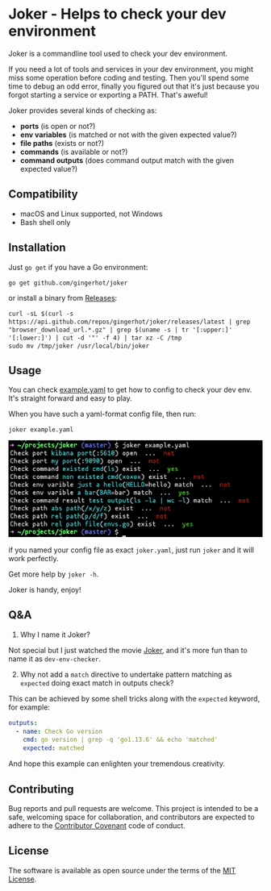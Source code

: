 # Joker - Helps to check your dev environment

Joker is a commandline tool used to check your dev environment.

If you need a lot of tools and services in your dev environment, you might miss some operation before coding and testing. Then you'll spend some time to debug an odd error, finally you figured out that it's just because you forgot starting a service or exporting a PATH. That's aweful!

Joker provides several kinds of checking as:

* **ports** (is open or not?)
* **env variables** (is matched or not with the given expected value?)
* **file paths** (exists or not?)
* **commands** (is available or not?)
* **command outputs** (does command output match with the given expected value?)

## Compatibility

* macOS and Linux supported, not Windows
* Bash shell only

## Installation

Just `go get` if you have a Go environment:

```
go get github.com/gingerhot/joker
```

or install a binary from [Releases](https://github.com/gingerhot/joker/releases):
```
curl -sL $(curl -s https://api.github.com/repos/gingerhot/joker/releases/latest | grep "browser_download_url.*.gz" | grep $(uname -s | tr '[:upper:]' '[:lower:]') | cut -d '"' -f 4) | tar xz -C /tmp
sudo mv /tmp/joker /usr/local/bin/joker
```

## Usage

You can check [example.yaml](../master/example.yaml) to get how to config to check your dev env. It's straight forward and easy to play.

When you have such a yaml-format config file, then run:

```
joker example.yaml
```

<img src="https://raw.githubusercontent.com/image-store/github/master/joker.png" >

if you named your config file as exact `joker.yaml`, just run `joker` and it will work perfectly.

Get more help by `joker -h`.

Joker is handy, enjoy!

## Q&A

1. Why I name it Joker?

Not special but I just watched the movie [Joker](https://www.imdb.com/title/tt7286456/), and it's more fun than to name it as `dev-env-checker`.

2. Why not add a `match` directive to undertake pattern matching as `expected` doing exact match in outputs check?

This can be achieved by some shell tricks along with the `expected` keyword, for example:

```yaml
outputs:
  - name: Check Go version
    cmd: go version | grep -q 'go1.13.6' && echo 'matched'
    expected: matched
```

And hope this example can enlighten your tremendous creativity.

## Contributing

Bug reports and pull requests are welcome. This project is intended to be a safe, welcoming space for collaboration, and contributors are expected to adhere to the [Contributor Covenant](http://contributor-covenant.org) code of conduct.

## License

The software is available as open source under the terms of the [MIT License](https://opensource.org/licenses/MIT).

